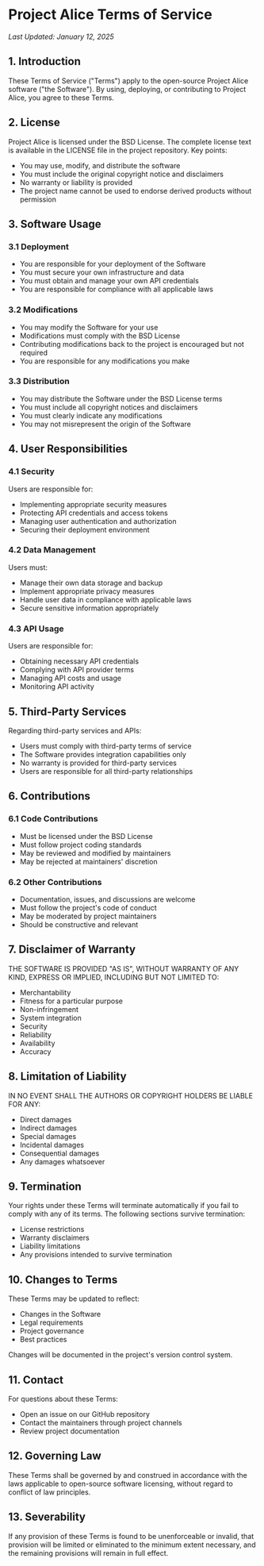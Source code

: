 # Project Alice Terms of Service

*Last Updated: January 12, 2025*

## 1. Introduction

These Terms of Service ("Terms") apply to the open-source Project Alice software ("the Software"). By using, deploying, or contributing to Project Alice, you agree to these Terms.

## 2. License

Project Alice is licensed under the BSD License. The complete license text is available in the LICENSE file in the project repository. Key points:

- You may use, modify, and distribute the software
- You must include the original copyright notice and disclaimers
- No warranty or liability is provided
- The project name cannot be used to endorse derived products without permission

## 3. Software Usage

### 3.1 Deployment
- You are responsible for your deployment of the Software
- You must secure your own infrastructure and data
- You must obtain and manage your own API credentials
- You are responsible for compliance with all applicable laws

### 3.2 Modifications
- You may modify the Software for your use
- Modifications must comply with the BSD License
- Contributing modifications back to the project is encouraged but not required
- You are responsible for any modifications you make

### 3.3 Distribution
- You may distribute the Software under the BSD License terms
- You must include all copyright notices and disclaimers
- You must clearly indicate any modifications
- You may not misrepresent the origin of the Software

## 4. User Responsibilities

### 4.1 Security
Users are responsible for:
- Implementing appropriate security measures
- Protecting API credentials and access tokens
- Managing user authentication and authorization
- Securing their deployment environment

### 4.2 Data Management
Users must:
- Manage their own data storage and backup
- Implement appropriate privacy measures
- Handle user data in compliance with applicable laws
- Secure sensitive information appropriately

### 4.3 API Usage
Users are responsible for:
- Obtaining necessary API credentials
- Complying with API provider terms
- Managing API costs and usage
- Monitoring API activity

## 5. Third-Party Services

Regarding third-party services and APIs:
- Users must comply with third-party terms of service
- The Software provides integration capabilities only
- No warranty is provided for third-party services
- Users are responsible for all third-party relationships

## 6. Contributions

### 6.1 Code Contributions
- Must be licensed under the BSD License
- Must follow project coding standards
- May be reviewed and modified by maintainers
- May be rejected at maintainers' discretion

### 6.2 Other Contributions
- Documentation, issues, and discussions are welcome
- Must follow the project's code of conduct
- May be moderated by project maintainers
- Should be constructive and relevant

## 7. Disclaimer of Warranty

THE SOFTWARE IS PROVIDED "AS IS", WITHOUT WARRANTY OF ANY KIND, EXPRESS OR IMPLIED, INCLUDING BUT NOT LIMITED TO:
- Merchantability
- Fitness for a particular purpose
- Non-infringement
- System integration
- Security
- Reliability
- Availability
- Accuracy

## 8. Limitation of Liability

IN NO EVENT SHALL THE AUTHORS OR COPYRIGHT HOLDERS BE LIABLE FOR ANY:
- Direct damages
- Indirect damages
- Special damages
- Incidental damages
- Consequential damages
- Any damages whatsoever

## 9. Termination

Your rights under these Terms will terminate automatically if you fail to comply with any of its terms. The following sections survive termination:
- License restrictions
- Warranty disclaimers
- Liability limitations
- Any provisions intended to survive termination

## 10. Changes to Terms

These Terms may be updated to reflect:
- Changes in the Software
- Legal requirements
- Project governance
- Best practices

Changes will be documented in the project's version control system.

## 11. Contact

For questions about these Terms:
- Open an issue on our GitHub repository
- Contact the maintainers through project channels
- Review project documentation

## 12. Governing Law

These Terms shall be governed by and construed in accordance with the laws applicable to open-source software licensing, without regard to conflict of law principles.

## 13. Severability

If any provision of these Terms is found to be unenforceable or invalid, that provision will be limited or eliminated to the minimum extent necessary, and the remaining provisions will remain in full effect.